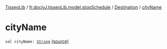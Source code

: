 [TisseoLib](../../index.md) / [fr.docjyJ.tisseoLib.model.stopSchedule](../index.md) / [Destination](index.md) / [cityName](./city-name.md)

# cityName

`val cityName: `[`String`](https://kotlinlang.org/api/latest/jvm/stdlib/kotlin/-string/index.html) [(source)](https://github.com/docjyj/tisseoLib/tree/master/src/main/kotlin/fr/docjyJ/tisseoLib/model/stopSchedule/Destination.kt#L11)